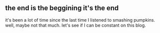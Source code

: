 ## the end is the beggining it's the end

it's been a lot of time since the last time I listened to smashing pumpkins. well, maybe not that much. let's see if I can be constant on this blog. 
